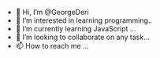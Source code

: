 - 👋 Hi, I’m @GeorgeDeri
- 👀 I’m interested in learning programming..
- 🌱 I’m currently learning JavaScript ...
- 💞️ I’m looking to collaborate on any task...
- 📫 How to reach me ...

<!---
GeorgeDeri/GeorgeDeri is a ✨ special ✨ repository because its `README.md` (this file) appears on your GitHub profile.
You can click the Preview link to take a look at your changes.
--->
